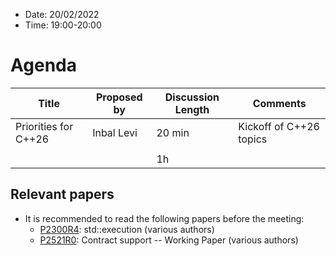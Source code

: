 * Date: 20/02/2022
* Time: 19:00-20:00

# Agenda

| Title           | Proposed by | Discussion Length | Comments  |
|-----------------|-----------------|-------------|-------------|
| Priorities for C++26 | Inbal Levi  | 20 min     |  Kickoff of C++26 topics   |
|                      |             |            |             |
|                      |             | 1h         |             |

## Relevant papers

* It is recommended to read the following papers before the meeting:
  * [P2300R4](http://www.open-std.org/jtc1/sc22/wg21/docs/papers/2022/p2300r4.html):	std::execution (various authors)
  * [P2521R0](https://wg21.link/p2521): Contract support -- Working Paper (various authors)
